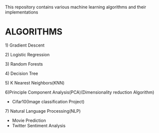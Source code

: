 This repository contains various machine learning algorithms and their implementations


<h1>ALGORITHMS</h1>
<p>1) Gradient Descent</p>
<p>2) Logistic Regression</p>
<p>3) Random Forests</p>
<p>4) Decision Tree</p>
<p>5) K Nearest Neighbors(KNN)</p>
<p>6)Principle Component Analysis(PCA)(Dimensionality reduction Algorithm)</br>
    <ul><li>Cifar10(Image classification Project)</li></ul>
</p>
<p>7) Natural Language Processing(NLP)</br>
    <ul>
        <li>Movie Prediction</li>
        <li>Twitter Sentiment Analysis</li>
    </ul>
<p>
    
